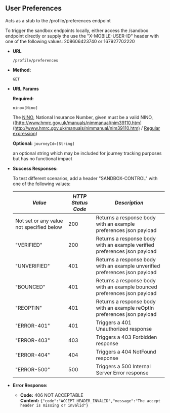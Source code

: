 User Preferences
----
  Acts as a stub to the /profile/preferences endpoint
  
  To trigger the sandbox endpoints locally, either access the /sandbox endpoint directly or supply the use the 
  "X-MOBILE-USER-ID" header with one of the following values: 208606423740 or 167927702220
  
* **URL**

  `/profile/preferences`

* **Method:**

  `GET`

*  **URL Params**

   **Required:**

   `nino=[Nino]`

   The [NINO](https://github.com/hmrc/domain/blob/master/src/main/scala/uk/gov/hmrc/domain/Nino.scala#L21), National Insurance Number, given must be a valid NINO, ([http://www.hmrc.gov.uk/manuals/nimmanual/nim39110.htm](http://www.hmrc.gov.uk/manuals/nimmanual/nim39110.htm) / [Regular expression](https://github.com/hmrc/domain/blob/master/src/main/scala/uk/gov/hmrc/domain/Nino.scala#L36))

   **Optional:**
   `journeyId=[String]`

    an optional string which may be included for journey tracking purposes but has no functional impact


* **Success Responses:**

  To test different scenarios, add a header "SANDBOX-CONTROL" with one of the following values:
  
  | *Value* | *HTTP Status Code* | *Description* 
  |---------|--------------------|---------------|
  | Not set or any value not specified below | 200 | Returns a response body with an example preferences json payload |
  | "VERIFIED" | 200 | Returns a response body with an example verified preferences json payload |
  | "UNVERIFIED" | 401 | Returns a response body with an example unverified preferences json payload |
  | "BOUNCED" | 401 | Returns a response body with an example bounced preferences json payload |
  | "REOPTIN" | 401 | Returns a response body with an example reOptIn preferences json payload |
  | "ERROR-401" | 401 | Triggers a 401 Unauthorized response |
  | "ERROR-403" | 403 | Triggers a 403 Forbidden response |
  | "ERROR-404" | 404 | Triggers a 404 NotFound response |
  | "ERROR-500" | 500 | Triggers a 500 Internal Server Error response |


* **Error Response:**

  * **Code:** 406 NOT ACCEPTABLE <br />
    **Content:** `{"code":"ACCEPT_HEADER_INVALID","message":"The accept header is missing or invalid"}`
